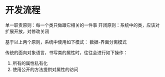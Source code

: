 <!--
 * @Author: your name
 * @Date: 2020-04-01 11:44:10
 * @LastEditTime: 2020-04-01 11:46:24
 * @LastEditors: Please set LastEditors
 * @Description: In User Settings Edit
 * @FilePath: \learn\typeScript\Russia\开发过程.md
 -->
# 开发流程

单一职责原则：每一个类只做跟它相关的一件事
开闭原则：系统中的类，应该对扩展开放，对修改关闭

基于以上两个原则，系统中使用如下模式：
数据-界面分离模式

传统的面向对象语言，书写类的属性时，往往会进行如下操作：

1. 所有的属性私有化
2. 使用公开的方法提供对属性的访问